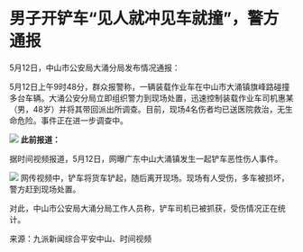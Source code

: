 # 男子开铲车“见人就冲见车就撞”，警方通报

5月12日，中山市公安局大涌分局发布情况通报：

5月12日上午9时48分，群众报警称，一辆装载作业车在中山市大涌镇旗峰路碰撞多台车辆。大涌公安分局立即组织警力到现场处置，迅速控制装载作业车司机惠某（男，48岁）并将其带回派出所调查。目前，现场4名伤者均已送医院救治，无生命危险。事件正在进一步调查中。

![](https://inews.gtimg.com/om_bt/O-WU6Zp3wB0209NOh-3xV6W5lf1pWec5H9DIDJz-nEaHYAA/1000)
**此前报道：**

据时间视频报道，5月12日，网曝广东中山大涌镇发生一起铲车恶性伤人事件。

![](https://inews.gtimg.com/om_bt/O0K4_qhfuJrknQA6k_3-_O5ym9YWYjtXWb2hwDQbVaHNcAA/1000)
网传视频中，铲车将货车铲起，随后离开现场。现场有人受伤，多车被损坏，警方赶到现场处置。

对此，中山市公安局大涌分局工作人员称，铲车司机已被抓获，受伤情况正在统计。

来源：九派新闻综合平安中山、时间视频

